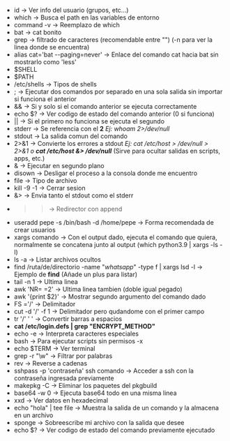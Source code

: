 - id -> Ver info del usuario (grupos, etc...)
- which -> Busca el path en las variables de entorno
- command -v -> Reemplazo de which
- bat -> cat bonito
- grep -> filtrado de caracteres (recomendable entre "") (-n para ver la linea donde se encuentra)
- alias cat='bat --paging=never' -> Enlace del comando cat hacia bat sin mostrarlo como 'less'
- $SHELL
- $PATH
- /etc/shells -> Tipos de shells
- ; -> Ejecutar dos comandos por separado en una sola salida sin importar si funciona el anterior
- && -> Si y solo si el comando anterior se ejecuta correctamente
- echo $? -> Ver codigo de estado del comando anterior (0 si funciona)
- || -> Si el primero no funciona se ejecuta el segundo
- stderr -> Se referencia con el **2** 
*Ej: whoam 2>/dev/null*
- stdout -> La salida comun del comando
- 2>&1 -> Convierte los errores a stdout
*Ej: cat /etc/host > /dev/null > 2>&1 o **cat /etc/host &> /dev/null*** (Sirve para ocultar salidas en scripts, apps, etc.)
- & -> Ejecutar en segundo plano
- disown -> Desligar el proceso a la consola donde me encuentro
- file -> Tipo de archivo
- kill -9 -1 -> Cerrar sesion
- &> -> Envia tanto el stdout como el stderr
- >> -> Redirector con append
- useradd pepe -s /bin/bash -d /home/pepe -> Forma recomendada de crear usuarios
- xargs comando -> Con el output dado, ejecuta el comando que quiera, normalmente se concatena junto al output (which python3.9 | xargs -ls -l)
- ls -a -> Listar archivos ocultos
- find /ruta/de/directorio -name "*whatsapp*" -type f | xargs lsd -l -> Ejemplo de **find** (Añade un plus para listar)
- tail -n 1 -> Ultima linea
- awk 'NR= =2' -> Ultima linea tambien (doble igual pegado)
- awk '{print $2}' -> Mostrar segundo argumento del comando dado
- FS ='/' -> Delimitador
- cut -d '/' -f 1 -> Delimitador pero qudandome con el primer campo
- tr '/' ' ' -> Convertir barras a espacios
- **cat /etc/login.defs | grep "ENCRYPT_METHOD"**
- echo -e -> Interpreta caracteres especiales
- bash -> Para ejecutar scripts sin permisos -x 
- echo $TERM -> Ver terminal
- grep -r "\w" -> Filtrar por palabras
- rev -> Reverse a cadenas
- sshpass -p 'contraseña' ssh comando -> Acceder a ssh con la contraseña ingresada previamente
- makepkg -C -> Eliminar los paquetes del pkgbuild 
- base64 -w 0 -> Ejecuta base64 todo en una misma linea
- xxd -> Ver datos en hexadecimal
- echo "hola" | tee file -> Muestra la salida de un comando y la almacena en un archivo
- sponge -> Sobreescribe mi archivo con la salida que desee 
- echo $? -> Ver codigo de estado del comando previamente ejecutado







